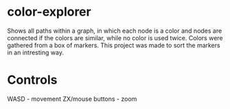 # color-explorer
Shows all paths within a graph, in which each node is a color and nodes are connected if the colors are similar, while no color is used twice. Colors were gathered from a box of markers. This project was made to sort the markers in an intresting way.

# Controls
WASD - movement
ZX/mouse buttons - zoom
